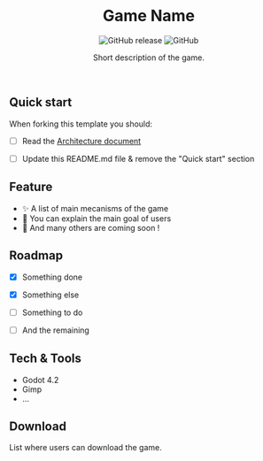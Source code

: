 <div align="center">
  <br/><br/>
  <!-- <img src="./path/to/icon.png" width="215" /> -->
  <br/><br/>
  
  # Game Name

![GitHub release](https://img.shields.io/github/v/release/{user-name}/{repository-name}?include_prereleases)
![GitHub](https://img.shields.io/github/license/{user-name}/{repository-name})

  Short description of the game.

  <br/>
  <!-- <img src="./path/to/game.gif" width="600" /> -->
</div>


## Quick start

When forking this template you should:
- [ ] Read the [Architecture document](ARCHITECTURE.md)
- [ ] Update this README.md file & remove the "Quick start" section


## Feature

- ✨ A list of main mecanisms of the game
- 🎁 You can explain the main goal of users
- 📝 And many others are coming soon !


## Roadmap

- [x] Something done
- [x] Something else
- [ ] Something to do
- [ ] And the remaining


## Tech & Tools

- Godot 4.2
- Gimp
- ...


## Download

List where users can download the game.
